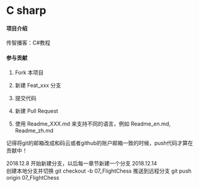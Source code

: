 # C sharp

#### 项目介绍
传智播客：C#教程

#### 参与贡献

1. Fork 本项目
2. 新建 Feat_xxx 分支
3. 提交代码
4. 新建 Pull Request

1. 使用 Readme\_XXX.md 来支持不同的语言，例如 Readme\_en.md, Readme\_zh.md


记得将git的邮箱改成和码云或者github的账户邮箱一致的时候，push代码才算在贡献中！

2018.12.8
	开始新建分支，以后每一章节新建一个分支
2018.12.14	
	创建本地分支并切换	git checkout -b 07_FlightChess
	推送到远程分支		git push origin 07_FlightChess
	
	
	
	
	
	